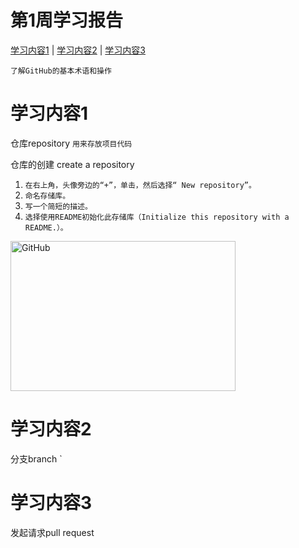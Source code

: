 # 第1周学习报告  
 
[学习内容1](#1) | [学习内容2](#2) | [学习内容3](#3) 

`了解GitHub的基本术语和操作`


# <a id='1'>学习内容1</a>
仓库repository  `用来存放项目代码` 

仓库的创建 create a repository  
1. `在右上角，头像旁边的“+”，单击，然后选择“ New repository”。`
2. `命名存储库。`
3. `写一个简短的描述。`
4. `选择使用README初始化此存储库（Initialize this repository with a README.）。`
<img src="https://guides.github.com/activities/hello-world/create-new-repo.png" alt="GitHub"  width="360" height="240" />

# <a id='2'>学习内容2</a>
分支branch  `




# <a id='3'>学习内容3</a>
发起请求pull request
